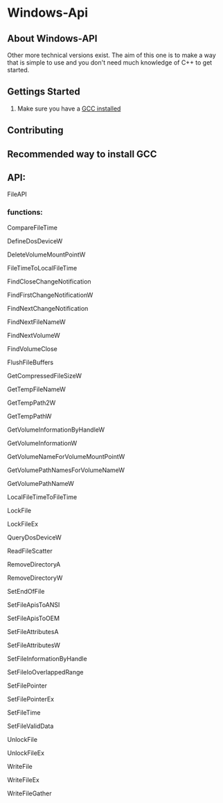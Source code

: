 # Windows-Api

## About Windows-API

Other more technical versions exist. The aim of this one is to make a way that is simple to use and you don't need much knowledge of C++ to get started.

## Gettings Started

1. Make sure you have a [GCC installed](#recommended-way-to-install-gcc)

## Contributing

## Recommended way to install GCC

## API:

FileAPI

### functions:

CompareFileTime

DefineDosDeviceW

DeleteVolumeMountPointW

FileTimeToLocalFileTime

FindCloseChangeNotification

FindFirstChangeNotificationW

FindNextChangeNotification

FindNextFileNameW

FindNextVolumeW

FindVolumeClose

FlushFileBuffers

GetCompressedFileSizeW

GetTempFileNameW

GetTempPath2W

GetTempPathW

GetVolumeInformationByHandleW

GetVolumeInformationW

GetVolumeNameForVolumeMountPointW

GetVolumePathNamesForVolumeNameW

GetVolumePathNameW

LocalFileTimeToFileTime

LockFile

LockFileEx

QueryDosDeviceW

ReadFileScatter

RemoveDirectoryA

RemoveDirectoryW

SetEndOfFile

SetFileApisToANSI

SetFileApisToOEM

SetFileAttributesA

SetFileAttributesW

SetFileInformationByHandle

SetFileIoOverlappedRange

SetFilePointer

SetFilePointerEx

SetFileTime

SetFileValidData

UnlockFile

UnlockFileEx

WriteFile

WriteFileEx

WriteFileGather
